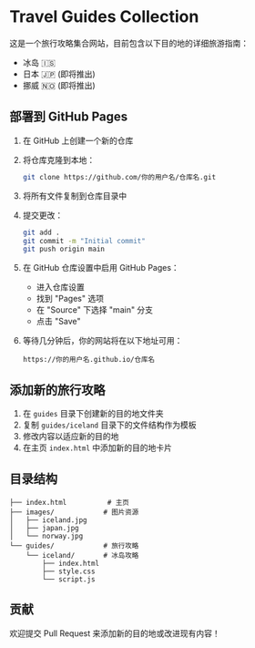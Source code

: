 # Travel Guides Collection

这是一个旅行攻略集合网站，目前包含以下目的地的详细旅游指南：

- 冰岛 🇮🇸
- 日本 🇯🇵 (即将推出)
- 挪威 🇳🇴 (即将推出)

## 部署到 GitHub Pages

1. 在 GitHub 上创建一个新的仓库
2. 将仓库克隆到本地：
   ```bash
   git clone https://github.com/你的用户名/仓库名.git
   ```

3. 将所有文件复制到仓库目录中

4. 提交更改：
   ```bash
   git add .
   git commit -m "Initial commit"
   git push origin main
   ```

5. 在 GitHub 仓库设置中启用 GitHub Pages：
   - 进入仓库设置
   - 找到 "Pages" 选项
   - 在 "Source" 下选择 "main" 分支
   - 点击 "Save"

6. 等待几分钟后，你的网站将在以下地址可用：
   ```
   https://你的用户名.github.io/仓库名
   ```

## 添加新的旅行攻略

1. 在 `guides` 目录下创建新的目的地文件夹
2. 复制 `guides/iceland` 目录下的文件结构作为模板
3. 修改内容以适应新的目的地
4. 在主页 `index.html` 中添加新的目的地卡片

## 目录结构

```
├── index.html          # 主页
├── images/            # 图片资源
│   ├── iceland.jpg
│   ├── japan.jpg
│   └── norway.jpg
└── guides/            # 旅行攻略
    └── iceland/       # 冰岛攻略
        ├── index.html
        ├── style.css
        └── script.js
```

## 贡献

欢迎提交 Pull Request 来添加新的目的地或改进现有内容！ 